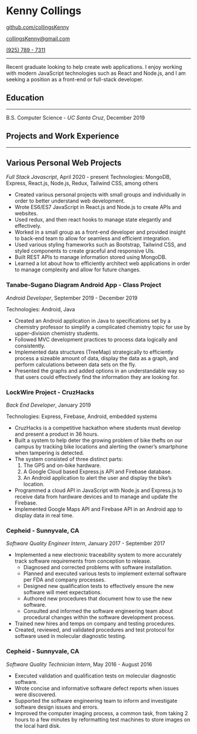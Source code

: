 # Kenny Collings

[github.com/collingsKenny](https://github.com/collingskenny)

[collingsKenny@gmail.com](mailto:collingsKenny@gmail.com)

[(925) 789 - 7311](tel:+1-925-789-7311)

---

Recent graduate looking to help create web applications. I enjoy working with modern JavaScript technologies such as React and Node.js, and I am seeking a position as a front-end or full-stack developer.

## Education

---

B.S. Computer Science - _UC Santa Cruz_, December 2019

## Projects and Work Experience

---

## Various Personal Web Projects

_Full Stack Javascript_, April 2020 - present
Technologies: MongoDB, Express, React.js, Node.js, Redux, Tailwind CSS, among others

- Created various personal projects with small groups and individually in order to better understand web development.
- Wrote ES6/ES7 JavaScript in React.js and Node.js to create APIs and websites.
- Used redux, and then react hooks to manage state elegantly and effectively.
- Worked in a small group as a front-end developer and provided insight to back-end team to allow for seamless and efficient integration.
- Used various styling frameworks such as Bootstrap, Tailwind CSS, and styled components to create graceful and responsive UIs.
- Built REST APIs to manage information stored using MongoDB.
- Learned a lot about how to efficiently architect web applications in order to manage complexity and allow for future changes.

<!-- ### Better Turnips Exchange - Group Personal Project

_Front End Developer_, May 2020 - June 2020

Technologies: React.js, Tailwind CSS

- A team of four and I worked to create a companion web app for the popular video game Animal Crossing.
- Implemented a React.js web app to work with an API built by other members of the group.
- Provided insight and guidance to back-end team to allow for seamless and efficient integration into the front end.
- Used Tailwind CSS to create styles that match the aesthetic themes of the video game and maintain a responsive UI.
- Used new features such as web notifications in conjunction with animations to alert users.

### Simple Schedule - Solo Personal Project

_Full Stack Developer_, April 2020 - May 2020

Technologies: MongoDB, Express, React.js, Node.js, Redux, Tailwind CSS

- Used react to develop a web application to allow users to dynamically track their schedules.
- Built to help me apply my computer science knowledge and learn the MERN stack.
- Used redux within react to manage and communicate state with API.
- Learned a lot about how to efficiently architect web applications in order to manage complexity and allow for future changes. -->

### Tanabe-Sugano Diagram Android App - Class Project

_Android Developer_, September 2019 - December 2019

Technologies: Android, Java

- Created an Android application in Java to specifications set by a chemistry professor to simplify a complicated chemistry topic for use by upper-division chemistry students.
- Followed MVC development practices to process data logically and consistently.
- Implemented data structures (TreeMap) strategically to efficiently process a sizeable amount of data, display the data as a graph, and perform calculations between data sets on the fly.
- Presented the graphs and added options in an understandable way so that users could effectively find the information they are looking for.

### LockWire Project - CruzHacks

_Back End Developer_, January 2019

Technologies: Express, Firebase, Android, embedded systems

- CruzHacks is a competitive hackathon where students must develop and present a product in 36 hours.
- Built a system to help deter the growing problem of bike thefts on our campus by tracking bike locations and alerting the owner’s smartphone when tampering is detected.
- The system consisted of three distinct parts:
  1. The GPS and on-bike hardware.
  2. A Google Cloud based Express.js API and Firebase database.
  3. An Android application to alert the user and display the bike’s location.
- Programmed a cloud API in JavaScript with Node.js and Express.js to receive data from hardware devices and to manage and update the Firebase.
- Implemented Google Maps API and Firebase API in an Android app to display data in real time.

### Cepheid - Sunnyvale, CA

_Software Quality Engineer Intern_, January 2017 - September 2017

- Implemented a new electronic traceability system to more accurately track software requirements from conception to release.
  - Diagnosed and corrected problems with software installation.
  - Planned and executed various tests to implement external software per FDA and company processes.
  - Designed new qualification tests to effectively ensure the new software will meet expectations.
  - Authored new procedures that document how to use the new software.
  - Consulted and informed the software engineering team about procedural changes within the software development process.
- Trained new hires and temps on company and testing procedures.
- Created, reviewed, and validated procedures and test protocol for software used in molecular diagnostic testing.

### Cepheid - Sunnyvale, CA

_Software Quality Technician Intern_, May 2016 - August 2016

- Executed validation and qualification tests on molecular diagnostic software.
- Wrote concise and informative software defect reports when issues were discovered.
- Supported the software engineering team to inform and investigate software design issues and errors.
- Improved the computer imaging process, a common task, from taking 2 hours to a few minutes by reformatting test machines to store images on the local hard disk.
